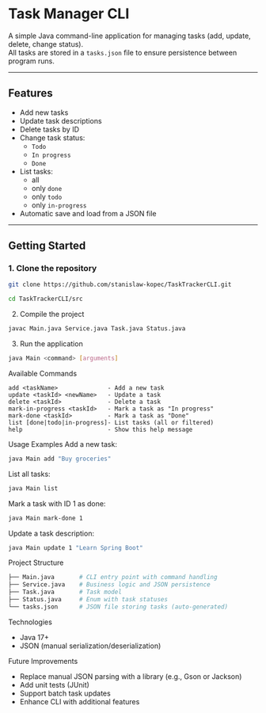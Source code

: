 # Task Manager CLI

A simple Java command-line application for managing tasks (add, update, delete, change status).  
All tasks are stored in a `tasks.json` file to ensure persistence between program runs.

---

## Features
- Add new tasks  
- Update task descriptions  
- Delete tasks by ID  
- Change task status:  
  - `Todo`  
  - `In progress`  
  - `Done`  
- List tasks:  
  - all  
  - only `done`  
  - only `todo`  
  - only `in-progress`  
- Automatic save and load from a JSON file  

---

## Getting Started

### 1. Clone the repository
```bash
git clone https://github.com/stanislaw-kopec/TaskTrackerCLI.git
```
```bash
cd TaskTrackerCLI/src
```
2. Compile the project
```bash
javac Main.java Service.java Task.java Status.java
```
3. Run the application
```bash
java Main <command> [arguments]
```
Available Commands
```pgsql
add <taskName>              - Add a new task
update <taskId> <newName>   - Update a task
delete <taskId>             - Delete a task
mark-in-progress <taskId>   - Mark a task as "In progress"
mark-done <taskId>          - Mark a task as "Done"
list [done|todo|in-progress]- List tasks (all or filtered)
help                        - Show this help message
```
Usage Examples
Add a new task:

```bash
java Main add "Buy groceries"
```
List all tasks:

```bash
java Main list
```
Mark a task with ID 1 as done:

```bash
java Main mark-done 1
```
Update a task description:

```bash
java Main update 1 "Learn Spring Boot"
```
Project Structure
```bash
├── Main.java       # CLI entry point with command handling
├── Service.java    # Business logic and JSON persistence
├── Task.java       # Task model
├── Status.java     # Enum with task statuses
└── tasks.json      # JSON file storing tasks (auto-generated)
```
Technologies
- Java 17+
- JSON (manual serialization/deserialization)

Future Improvements
- Replace manual JSON parsing with a library (e.g., Gson or Jackson)
- Add unit tests (JUnit)
- Support batch task updates
- Enhance CLI with additional features
